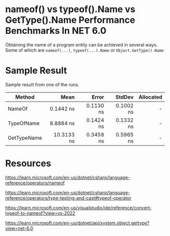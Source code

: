 # nameof() vs typeof().Name vs GetType().Name Performance Benchmarks In NET 6.0

Obtaining the name of a program entity can be achieved in several ways.
Some of which are `nameof(...)`, `typeof(...).Name` or `Object.GetType().Name`

# Sample Result
Sample result from one of the runs.

|      Method |       Mean |     Error |    StdDev | Allocated |
|------------ |-----------:|----------:|----------:|----------:|
|      NameOf |  0.1442 ns | 0.1130 ns | 0.1002 ns |         - |
|  TypeOfName |  8.8884 ns | 0.1424 ns | 0.1332 ns |         - |
| GetTypeName | 10.3133 ns | 0.3458 ns | 0.5965 ns |         - |


# Resources
https://learn.microsoft.com/en-us/dotnet/csharp/language-reference/operators/nameof

https://learn.microsoft.com/en-us/dotnet/csharp/language-reference/operators/type-testing-and-cast#typeof-operator

https://learn.microsoft.com/en-us/visualstudio/ide/reference/convert-typeof-to-nameof?view=vs-2022

https://learn.microsoft.com/en-us/dotnet/api/system.object.gettype?view=net-6.0
